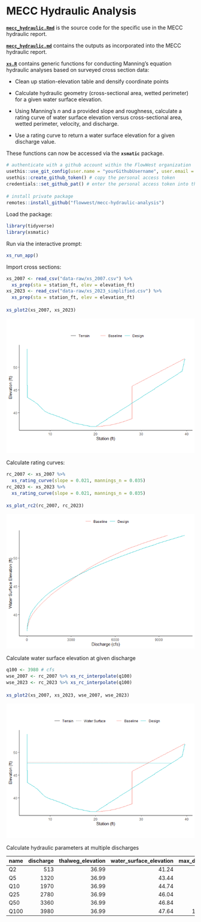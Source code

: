 MECC Hydraulic Analysis
================

**[`mecc_hydraulic.Rmd`](mecc_hydraulic.Rmd)** is the source code for
the specific use in the MECC hydraulic report.

**[`mecc_hydraulic.md`](mecc_hydraulic.md)** contains the outputs as
incorporated into the MECC hydraulic report.

**[`xs.R`](R/xs.R)** contains generic functions for conducting Manning’s
equation hydraulic analyses based on surveyed cross section data:

- Clean up station-elevation table and densify coordinate points

- Calculate hydraulic geometry (cross-sectional area, wetted perimeter)
  for a given water surface elevation.

- Using Manning’s *n* and a provided slope and roughness, calculate a
  rating curve of water surface elevation versus cross-sectional area,
  wetted perimeter, velocity, and discharge.

- Use a rating curve to return a water surface elevation for a given
  discharge value.

These functions can now be accessed via the **`xsmatic`** package.

``` r
# authenticate with a github account within the FlowWest organization
usethis::use_git_config(user.name = "yourGithubUsername", user.email = "username@flowwest.com")
usethis::create_github_token() # copy the personal access token 
credentials::set_github_pat() # enter the personal access token into the prompt

# install private package
remotes::install_github("flowwest/mecc-hydraulic-analysis")
```

Load the package:

``` r
library(tidyverse)
library(xsmatic)
```

Run via the interactive prompt:

``` r
xs_run_app()
```

Import cross sections:

``` r
xs_2007 <- read_csv("data-raw/xs_2007.csv") %>%
  xs_prep(sta = station_ft, elev = elevation_ft) 
xs_2023 <- read_csv("data-raw/xs_2023_simplified.csv") %>%
  xs_prep(sta = station_ft, elev = elevation_ft) 

xs_plot2(xs_2007, xs_2023)
```

![](README_files/figure-gfm/xs-1.png)<!-- -->

Calculate rating curves:

``` r
rc_2007 <- xs_2007 %>% 
  xs_rating_curve(slope = 0.021, mannings_n = 0.035)
rc_2023 <- xs_2023 %>% 
  xs_rating_curve(slope = 0.021, mannings_n = 0.035)

xs_plot_rc2(rc_2007, rc_2023)
```

![](README_files/figure-gfm/rc-1.png)<!-- -->

Calculate water surface elevation at given discharge

``` r
q100 <- 3980 # cfs
wse_2007 <- rc_2007 %>% xs_rc_interpolate(q100)
wse_2023 <- rc_2023 %>% xs_rc_interpolate(q100)

xs_plot2(xs_2007, xs_2023, wse_2007, wse_2023)
```

![](README_files/figure-gfm/wse-1.png)<!-- -->

Calculate hydraulic parameters at multiple discharges

| name | discharge | thalweg_elevation | water_surface_elevation | max_depth | cross_sectional_area | wetted_perimeter | velocity |
|:-----|----------:|------------------:|------------------------:|----------:|---------------------:|-----------------:|---------:|
| Q2   |       513 |             36.99 |                   41.24 |      4.25 |             47.22972 |         20.87879 | 10.86181 |
| Q5   |      1320 |             36.99 |                   43.44 |      6.45 |             95.12741 |         28.59194 | 13.87613 |
| Q10  |      1970 |             36.99 |                   44.74 |      7.75 |            128.97752 |         32.37290 | 15.27398 |
| Q25  |      2780 |             36.99 |                   46.04 |      9.05 |            165.48131 |         36.03294 | 16.79948 |
| Q50  |      3360 |             36.99 |                   46.84 |      9.85 |            189.26527 |         38.38498 | 17.75286 |
| Q100 |      3980 |             36.99 |                   47.64 |     10.65 |            214.05067 |         40.61888 | 18.59373 |

